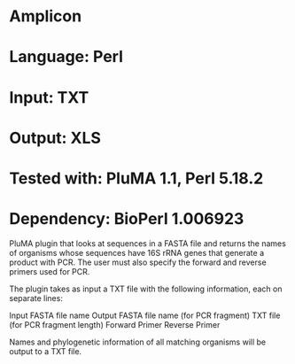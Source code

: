 # Amplicon
# Language: Perl
# Input: TXT
# Output: XLS
# Tested with: PluMA 1.1,  Perl 5.18.2
# Dependency: BioPerl 1.006923

PluMA plugin that looks at sequences in a FASTA file and returns the names of organisms
whose sequences have 16S rRNA genes that generate a product with PCR.  The user must
also specify the forward and reverse primers used for PCR.

The plugin takes as input a TXT file with the following information, each on separate lines:

Input FASTA file name
Output FASTA file name (for PCR fragment)
TXT file (for PCR fragment length)
Forward Primer
Reverse Primer

Names and phylogenetic information of all matching organisms will be output to a TXT file.


